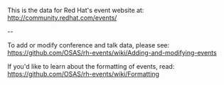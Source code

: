 This is the data for Red Hat's event website at:
http://community.redhat.com/events/

--

To add or modify conference and talk data, please see:
https://github.com/OSAS/rh-events/wiki/Adding-and-modifying-events

If you'd like to learn about the formatting of events, read:
https://github.com/OSAS/rh-events/wiki/Formatting
